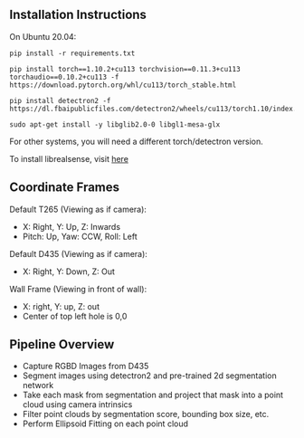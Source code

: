 ## Installation Instructions

On Ubuntu 20.04:
```
pip install -r requirements.txt

pip install torch==1.10.2+cu113 torchvision==0.11.3+cu113 torchaudio==0.10.2+cu113 -f https://download.pytorch.org/whl/cu113/torch_stable.html

pip install detectron2 -f https://dl.fbaipublicfiles.com/detectron2/wheels/cu113/torch1.10/index.html

sudo apt-get install -y libglib2.0-0 libgl1-mesa-glx
```

For other systems, you will need a different torch/detectron version.

To install librealsense, visit [here](https://github.com/IntelRealSense/librealsense/blob/master/doc/distribution_linux.md)


## Coordinate Frames

Default T265 (Viewing as if camera):
- X: Right, Y: Up, Z: Inwards
- Pitch: Up, Yaw: CCW, Roll: Left

Default D435 (Viewing as if camera):
- X: Right, Y: Down, Z: Out

Wall Frame (Viewing in front of wall):
- X: right, Y: up, Z: out
- Center of top left hole is 0,0

## Pipeline Overview

- Capture RGBD Images from D435
- Segment images using detectron2 and pre-trained 2d segmentation network
- Take each mask from segmentation and project that mask into a point cloud using camera intrinsics
- Filter point clouds by segmentation score, bounding box size, etc.
- Perform Ellipsoid Fitting on each point cloud